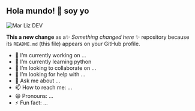 ## Hola mundo! 👋 soy yo
![Mar Liz DEV](https://github.com/user-attachments/assets/91e187bc-fa48-4098-a4c7-a5a9a86e898b)



**This a new change** as a✨ _Something changed here_ ✨ repository because its `README.md` (this file) appears on your GitHub profile.



- 🔭 I’m currently working on ...
- 🌱 I’m currently learning python 
- 👯 I’m looking to collaborate on ...
- 🤔 I’m looking for help with ...
- 💬 Ask me about ...
- 📫 How to reach me: ...
- 😄 Pronouns: ...
- ⚡ Fun fact: ...
